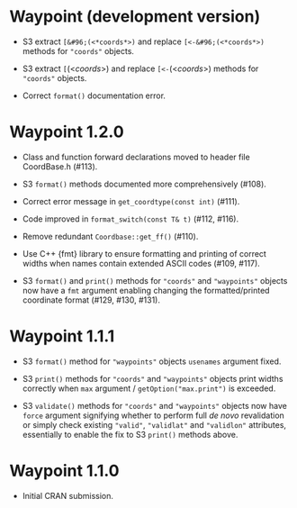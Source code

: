 # Waypoint (development version)

* S3 extract `[&#96;(<*coords*>)` and replace `[<-&#96;(<*coords*>)` methods for `"coords"` objects.

* S3 extract `[`(<*coords*>) and replace `[<-`(<*coords*>) methods for `"coords"` objects.

* Correct `format()` documentation error.

# Waypoint 1.2.0

* Class and function forward declarations moved to header file CoordBase.h (#113).

* S3 `format()` methods documented more comprehensively (#108).

* Correct error message in `get_coordtype(const int)` (#111).

* Code improved in `format_switch(const T& t)` (#112, #116).

* Remove redundant `Coordbase::get_ff()` (#110).

* Use C++ {fmt} library to ensure formatting and printing of correct widths when names contain extended ASCII codes (#109, #117).

* S3 `format()` and `print()` methods for `"coords"` and `"waypoints"` objects now have a `fmt` argument enabling changing the formatted/printed
  coordinate format (#129, #130, #131). 

# Waypoint 1.1.1

* S3 `format()` method for `"waypoints"` objects `usenames` argument fixed.

* S3 `print()` methods for `"coords"` and `"waypoints"` objects print widths correctly when `max` argument / `getOption("max.print")` is exceeded.

* S3 `validate()` methods for `"coords"` and `"waypoints"` objects now have `force` argument signifying whether to perform full _de novo_ revalidation
  or simply check existing `"valid"`, `"validlat"` and `"validlon"` attributes, essentially to enable the fix to S3 `print()` methods above.

# Waypoint 1.1.0

* Initial CRAN submission.
